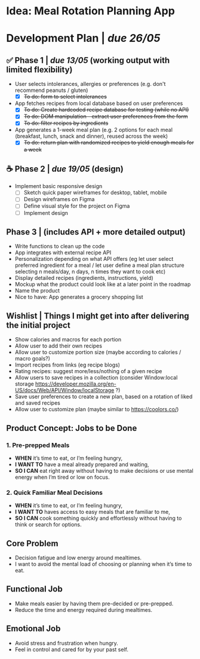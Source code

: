 # Idea: Meal Rotation Planning App

# Development Plan | _due 26/05_
## ✅ Phase 1 | _due 13/05_ (working output with limited flexibility)
- User selects intolerances, allergies or preferences (e.g. don't recommend peanuts / gluten)
  - [x] ~~To do: form to select intolerances~~
- App fetches recipes from local database based on user preferences
  - [x] ~~To do: Create hardcoded recipe database for testing (while no API)~~
  - [x] ~~To do: DOM manipulation - extract user preferences from the form~~
  - [x] ~~To do: filter recipes by ingredients~~
- App generates a 1-week meal plan (e.g. 2 options for each meal (breakfast, lunch, snack and dinner), reused across the week)
  - [x] ~~To do: return plan with randomized recipes to yield enough meals for a week~~

## ☕ Phase 2 | _due 19/05_ (design)
- Implement basic responsive design
  - [ ] Sketch quick paper wireframes for desktop, tablet, mobile
  - [ ] Design wireframes on Figma
  - [ ] Define visual style for the project on Figma
  - [ ] Implement design

## Phase 3 | (includes API + more detailed output)
- Write functions to clean up the code
- App integrates with external recipe API
- Personalization depending on what API offers (eg let user select preferred ingredient for a meal / let user define a meal plan structure selecting n meals/day, n days, n times they want to cook etc)
- Display detailed recipes (ingredients, instructions, yield)
- Mockup what the product could look like at a later point in the roadmap
- Name the product
- Nice to have: App generates a grocery shopping list

## Wishlist | Things I might get into after delivering the initial project
- Show calories and macros for each portion
- Allow user to add their own recipes
- Allow user to customize portion size (maybe according to calories / macro goals?)
- Import recipes from links (eg recipe blogs)
- Rating recipes: suggest more/less/nothing of a given recipe
- Allow users to save recipes in a collection (consider Window:local storage https://developer.mozilla.org/en-US/docs/Web/API/Window/localStorage ?)
- Save user preferences to create a new plan, based on a rotation of liked and saved recipes
- Allow user to customize plan (maybe similar to https://coolors.co/)


## Product Concept: Jobs to be Done

### 1. Pre-prepped Meals
- **WHEN** it’s time to eat, or I’m feeling hungry,
- **I WANT TO** have a meal already prepared and waiting,
- **SO I CAN** eat right away without having to make decisions or use mental energy when I’m tired or low on focus.

### 2. Quick Familiar Meal Decisions
- **WHEN** it’s time to eat, or I’m feeling hungry,
- **I WANT TO** haves access to easy meals that are familiar to me,
- **SO I CAN** cook something quickly and effortlessly without having to think or search for options.

## Core Problem
- Decision fatigue and low energy around mealtimes.
- I want to avoid the mental load of choosing or planning when it’s time to eat.

## Functional Job
- Make meals easier by having them pre-decided or pre-prepped.
- Reduce the time and energy required during mealtimes.

## Emotional Job
- Avoid stress and frustration when hungry.
- Feel in control and cared for by your past self.